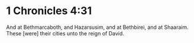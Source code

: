 # 1 Chronicles 4:31

And at Bethmarcaboth, and Hazarsusim, and at Bethbirei, and at Shaaraim. These [were] their cities unto the reign of David.